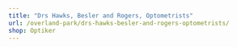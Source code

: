 ```yaml
---
title: "Drs Hawks, Besler and Rogers, Optometrists"
url: /overland-park/drs-hawks-besler-and-rogers-optometrists/
shop: Optiker
---
```

